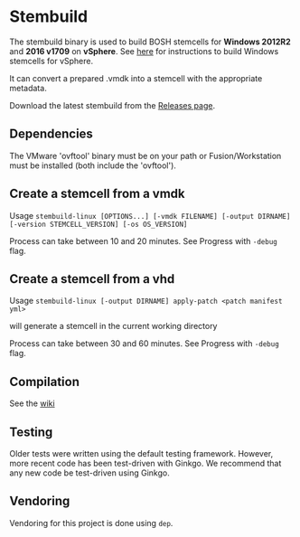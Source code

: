 # Stembuild

The stembuild binary is used to build BOSH stemcells for **Windows 2012R2** and **2016 v1709** on **vSphere**. See [here](https://github.com/cloudfoundry-incubator/bosh-windows-stemcell-builder/wiki/Creating-a-vSphere-Stemcell-by-Hand) for instructions to build Windows stemcells for vSphere.

It can convert a prepared .vmdk into a stemcell with the appropriate metadata.

Download the latest stembuild from the [Releases page](https://github.com/pivotal-cf-experimental/stembuild/releases).

## Dependencies
The VMware 'ovftool' binary must be on your path or Fusion/Workstation must be installed (both include the 'ovftool').

## Create a stemcell from a vmdk

Usage `stembuild-linux [OPTIONS...] [-vmdk FILENAME] [-output DIRNAME] [-version STEMCELL_VERSION] [-os OS_VERSION]`

Process can take between 10 and 20 minutes. See Progress with `-debug` flag.

## Create a stemcell from a vhd

Usage `stembuild-linux [-output DIRNAME] apply-patch <patch manifest yml>`

will generate a stemcell in the current working directory

Process can take between 30 and 60 minutes. See Progress with `-debug` flag.

## Compilation

See the [wiki](https://github.com/pivotal-cf-experimental/stembuild/wiki/build-stembuild)

## Testing

Older tests were written using the default testing framework.  However, more recent code
has been test-driven with Ginkgo.  We recommend that any new code be test-driven using Ginkgo.

## Vendoring

Vendoring for this project is done using `dep`.

